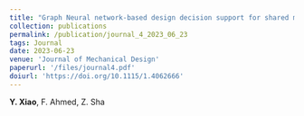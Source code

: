 ```yaml
---
title: "Graph Neural network-based design decision support for shared mobility systems"
collection: publications
permalink: /publication/journal_4_2023_06_23
tags: Journal
date: 2023-06-23
venue: 'Journal of Mechanical Design'
paperurl: '/files/journal4.pdf'
doiurl: 'https://doi.org/10.1115/1.4062666'
---
```

**Y. Xiao**, F. Ahmed, Z. Sha
